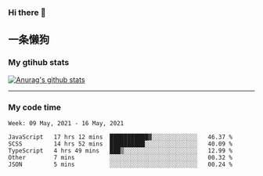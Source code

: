 ### Hi there 👋

## 一条懒狗
<!--
**kiss-me-quickly/kiss-me-quickly** is a ✨ _special_ ✨ repository because its `README.md` (this file) appears on your GitHub profile.

Here are some ideas to get you started:

- 🔭 I’m currently working on ...
- 🌱 I’m currently learning ...
- 👯 I’m looking to collaborate on ...
- 🤔 I’m looking for help with ...
- 💬 Ask me about ...
- 📫 How to reach me: ...
- 😄 Pronouns: ...
- ⚡ Fun fact: ...
-->


### My gtihub stats

[![Anurag's github stats](https://github-readme-stats.vercel.app/api?username=kiss-me-quickly)](https://github.com/anuraghazra/github-readme-stats)

***

### My code time

<!--START_SECTION:waka-->
```text
Week: 09 May, 2021 - 16 May, 2021

JavaScript   17 hrs 12 mins  ███████████▓░░░░░░░░░░░░░   46.37 % 
SCSS         14 hrs 52 mins  ██████████░░░░░░░░░░░░░░░   40.09 % 
TypeScript   4 hrs 49 mins   ███▒░░░░░░░░░░░░░░░░░░░░░   12.99 % 
Other        7 mins          ░░░░░░░░░░░░░░░░░░░░░░░░░   00.32 % 
JSON         5 mins          ░░░░░░░░░░░░░░░░░░░░░░░░░   00.24 % 
```
<!--END_SECTION:waka-->
